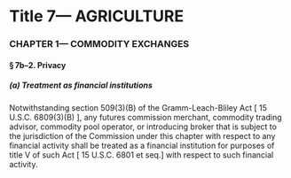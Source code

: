 
# Title 7— AGRICULTURE
### CHAPTER 1— COMMODITY EXCHANGES
#### § 7b–2. Privacy
##### (a) Treatment as financial institutions

Notwithstanding section 509(3)(B) of the Gramm-Leach-Bliley Act [ 15 U.S.C. 6809(3)(B) ], any futures commission merchant, commodity trading advisor, commodity pool operator, or introducing broker that is subject to the jurisdiction of the Commission under this chapter with respect to any financial activity shall be treated as a financial institution for purposes of title V of such Act [ 15 U.S.C. 6801 et seq.] with respect to such financial activity.
